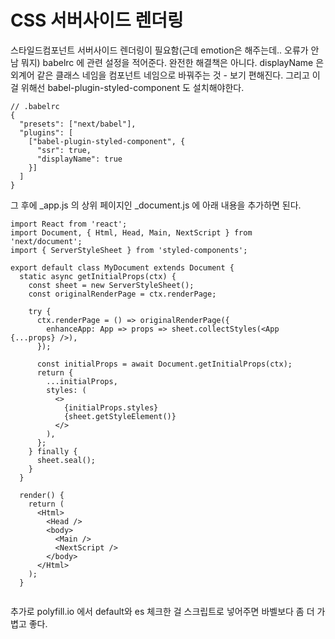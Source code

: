 # CSS 서버사이드 렌더링
스타일드컴포넌트 서버사이드 렌더링이 필요함(근데 emotion은 해주는데.. 오류가 안남 뭐지)
babelrc 에 관련 설정을 적어준다. 완전한 해결책은 아니다.
displayName 은 외계어 같은 클래스 네임을 컴포넌트 네임으로 바꿔주는 것 - 보기 편해진다.
그리고 이걸 위해선 babel-plugin-styled-component 도 설치해야한다.
```
// .babelrc
{
  "presets": ["next/babel"],
  "plugins": [
    ["babel-plugin-styled-component", {
      "ssr": true,
      "displayName": true
    }]
  ]
}
```
그 후에 _app.js 의 상위 페이지인 _document.js 에 아래 내용을 추가하면 된다.
```
import React from 'react';
import Document, { Html, Head, Main, NextScript } from 'next/document';
import { ServerStyleSheet } from 'styled-components';

export default class MyDocument extends Document {
  static async getInitialProps(ctx) {
    const sheet = new ServerStyleSheet();
    const originalRenderPage = ctx.renderPage;

    try {
      ctx.renderPage = () => originalRenderPage({
        enhanceApp: App => props => sheet.collectStyles(<App {...props} />),
      });

      const initialProps = await Document.getInitialProps(ctx);
      return {
        ...initialProps,
        styles: (
          <>
            {initialProps.styles}
            {sheet.getStyleElement()}
          </>
        ),
      };
    } finally {
      sheet.seal();
    }
  }

  render() {
    return (
      <Html>
        <Head />
        <body>
          <Main />
          <NextScript />
        </body>
      </Html>
    );
  }


```
추가로 polyfill.io 에서 
default와 es 체크한 걸 스크립트로 넣어주면 바벨보다 좀 더 가볍고 좋다.
<script src="https://polyfill.io/v3/polyfill.min.js?features=default%2Ces2015%2Ces2016%2Ces2017%2Ces2018%2Ces2019%2Ces2020%2Ces2021%2Ces2022" />
이건 body start 태그와 Main 컴포넌트 사이에 넣어주면 된다.

# get static path
는 다이나믹 라우팅일때 사용한다.
다이나믹라우팅일때 겟 스테틱 프롭스를 사용하면 무조건 같이 사용해야한다.
이때 다이나믹 페이지는 미리 뭘 만들어야할지 모른다.

export async function getStaticPaths() {
  return {
    paths: [
      { params: { id: '1' } },
      { params: { id: '2' } },
      { params: { id: '3' } }, 
    ],
    fallback: true,
  }
}
// id가 1, 2, 3인 post/1~3 을 미리 만들어주고 4번부턴 에러난다.
// 그렇다면 axios같이 비동기 이용하여 미리 만들어야 할 모든 페이지를 다 불러와서 paths값에 넣어준다.
// 사실 말도 안된다. 이렇게 할거면 그냥 getSSP 쓰자.
// 개인 블로그 같은 곳에서는 유용할지도/?
// ----
// fallback을 트루로하면 저기 적혀있지 않은게 있어도 에러가 안뜬다.
// 대신 서버사이드 렌더링이 안되는데 이걸 아래 코드로 클라이언트 랜더링을 할수 있게 잠깐 기다려주는 코드가 있다.
if (router.isFallback) {
  return <div>loading...</div>
}



```
export const getStaticProps = wrapper.getServerSideProps(async (context) => {
  const cookie = context.req ? context.req.headers.cookie : '';
  axios.defaults.headers.Cookie = '';
  if (context.req && cookie) {
    axios.defaults.headers.Cookie = cookie;
  }
  context.store.dispatch({
    type: LOAD_USER_POSTS_REQUEST,
    data: context.params.id,
  });
  context.store.dispatch({
    type: LOAD_MY_INFO_REQUEST,
  });
  context.store.dispatch({
    type: LOAD_USER_REQUEST,
    data: context.params.id,
  });
  context.store.dispatch(END);
  await context.store.sagaTask.toPromise();
  console.log('getState', context.store.getState().post.mainPosts);
  return { props: {} };
});

# date lib
moment에서 넘어가는 이유
date-fns - 불변성
dayjs - 데이터 용량

# npm run build in front
ci/cd
ㅂㅗ통 코드를 바꾸면 깃헙에 푸쉬를 하고 거기다 ci/cd 도구가 있는데 코드 테스트나 빌드 같은 것도 해준다.
중간에 에러 있으면 배포 실패했다고 알림을 보낸다.
ci/cd툴을 깃헙에 연결해두고 빌드 다 통과하면 중간에 아마존에 보내준다.
젠킨스, 트레디스ci, ?

# 파일 용량
빌드 했을때 페이지당 용량이 1메가 이하면 괜찮은데 넘어가면 코드 스플릿팅 적용 해야한다
리액트.레이지 서스펜스
람다는 서버사이드(겟 서버사이드)
검정 동그라이미는 스테틱 프롭스

